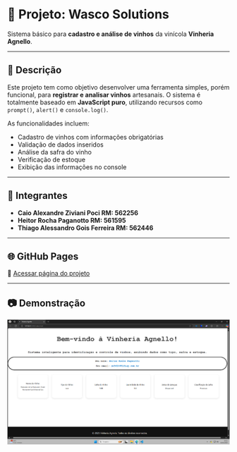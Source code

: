 # 🍷 Projeto: **Wasco Solutions**

Sistema básico para **cadastro e análise de vinhos** da vinícola **Vinheria Agnello**.

---

## 📌 Descrição

Este projeto tem como objetivo desenvolver uma ferramenta simples, porém funcional, para **registrar e analisar vinhos** artesanais. O sistema é totalmente baseado em **JavaScript puro**, utilizando recursos como `prompt()`, `alert()` e `console.log()`.

As funcionalidades incluem:
- Cadastro de vinhos com informações obrigatórias
- Validação de dados inseridos
- Análise da safra do vinho
- Verificação de estoque
- Exibição das informações no console

---

## 👥 Integrantes

- **Caio Alexandre Ziviani Poci **RM: 562256****
- **Heitor Rocha Paganotto **RM: 561595****
- **Thiago Alessandro Gois Ferreira **RM: 562446****

---

## 🌐 GitHub Pages

🔗 [Acessar página do projeto](https://heitorpaganotto.github.io/vinheria-agnello/)

---

## 📷 Demonstração 

![alt text](image-1.png)
